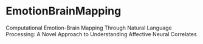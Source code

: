 # EmotionBrainMapping
Computational Emotion-Brain Mapping Through Natural Language Processing: A Novel Approach to Understanding Affective Neural Correlates

